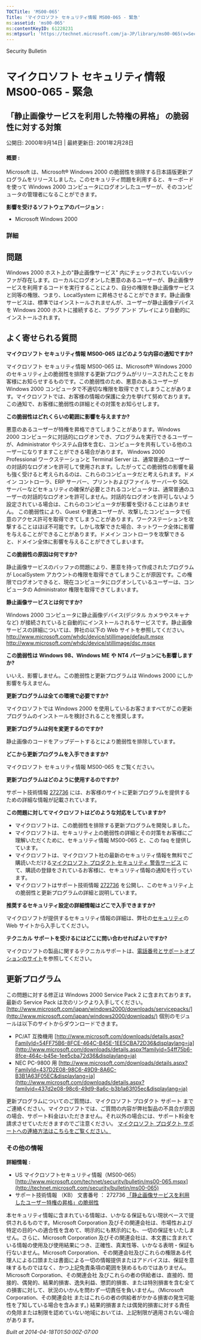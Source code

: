```yaml
---
TOCTitle: 'MS00-065'
Title: 'マイクロソフト セキュリティ情報 MS00-065 - 緊急'
ms:assetid: 'ms00-065'
ms:contentKeyID: 61228231
ms:mtpsurl: 'https://technet.microsoft.com/ja-JP/library/ms00-065(v=Security.10)'
---
```


Security Bulletin

マイクロソフト セキュリティ情報 MS00-065 - 緊急
===============================================

「静止画像サービスを利用した特権の昇格」 の脆弱性に対する対策
-------------------------------------------------------------

公開日: 2000年9月14日 | 最終更新日: 2001年2月28日

#### 概要 :

Microsoft は、Microsoft® Windows 2000 の脆弱性を排除する日本語版更新プログラムをリリースしました。このセキュリティ問題を利用すると、キーボードを使って Windows 2000 コンピュータにログオンしたユーザーが、そのコンピュータの管理者になることができます。

**影響を受けるソフトウェアのバージョン** **:**

-   Microsoft Windows 2000

### 詳細

問題
----

<span></span>
Windows 2000 ホスト上の"静止画像サービス" 内にチェックされていないバッファが存在します。ローカルにログオンした悪意のあるユーザーが、静止画像サービスを利用するコードを実行することにより、自分の権限を静止画像サービスと同等の権限、つまり、LocalSystem に昇格させることができます。静止画像サービスは、標準ではインストールされませんが、ユーザーが静止画像デバイスを Windows 2000 ホストに接続すると、プラグ アンド プレイにより自動的にインストールされます。

よく寄せられる質問
------------------

<span></span>
**マイクロソフト セキュリティ情報** **MS00-065** **はどのような内容の通知ですか?**

マイクロソフト セキュリティ情報 MS00-065 は、Microsoft® Windows 2000 のセキュリティ上の脆弱性を排除する更新プログラムがリリースされたことをお客様にお知らせするものです。この脆弱性のため、悪意のあるユーザーが Windows 2000 コンピュータで不適切な権限を取得できてしまうことがあります。マイクロソフトでは、お客様の情報の保護に全力を挙げて努めております。この通知で、お客様に脆弱性の詳細とその対策をお知らせします。

**この脆弱性はどれくらいの範囲に影響を与えますか?**

悪意のあるユーザーが特権を昇格できてしまうことがあります。Windows 2000 コンピュータに対話的にログオンでき、プログラムを実行できるユーザーが、Administrator やシステム自体を含む、コンピュータを共有している他のユーザーになりすますことができる場合があります。
Windows 2000 Professional ワークステーションと Terminal Server は、通常普通のユーザーの対話的なログオンを許可して使用されます。したがってこの脆弱性の影響を最も強く受けると考えられるのは、これらのコンピュータだと考えられます。ドメイン コントローラ、ERP サーバー、プリントおよびファイル サーバーや SQL サーバーなどセキュリティの確保が必要とされるコンピュータは、通常普通のユーザーの対話的なログオンを許可しません。対話的なログオンを許可しないよう設定されている場合は、これらのコンピュータが影響を受けることはありません。
この脆弱性により、Guest や普通ユーザーが、攻撃したコンピュータで任意のアクセス許可を取得できてしまうことがあります。ワークステーションを攻撃することはほぼ不可能です。しかし攻撃できた場合、ネットワーク全体に影響を与えることができることがあります。ドメイン コントローラを攻撃できると、ドメイン全体に影響を与えることができてしまいます。

**この脆弱性の原因は何ですか?**

静止画像サービスのバッファの問題により、悪意を持って作成されたプログラムが LocalSystem アカウントの権限を取得できてしまうことが原因です。この権限でログオンできると、現在コンピュータにログオンしているユーザーは、コンピュータの Administrator 権限を取得できてしまいます。

**静止画像サービスとは何ですか?**

Windows 2000 コンピュータに静止画像デバイス(デジタル カメラやスキャナなど) が接続されていると自動的にインストールされるサービスです。静止画像サービスの詳細については、弊社の以下の Web サイトを参照してください。
<http://www.microsoft.com/whdc/device/stillimage/default.mspx>
<http://www.microsoft.com/whdc/device/stillimage/dsc.mspx>

**この脆弱性は** **Windows 98、Windows ME** **や** **NT4** **バージョンにも影響しますか?**

いいえ、影響しません。この脆弱性と更新プログラムは Windows 2000 にしか影響を与えません。

**更新プログラムは全ての環境で必要ですか?**

マイクロソフトでは Windows 2000 を使用しているお客さますべてがこの更新プログラムのインストールを検討されることを推奨します。

**更新プログラムは何を変更するのですか?**

静止画像のコードをアップデートするとにより脆弱性を排除しています。

**どこから更新プログラムを入手できますか?**

マイクロソフト セキュリティ情報 MS00-065 をご覧ください。

**更新プログラムはどのように使用するのですか?**

サポート技術情報 [272736](http://support.microsoft.com/kb/272736) には、お客様のサイトに更新プログラムを提供するための詳細な情報が記載されています。

**この問題に対してマイクロソフトはどのような対応をしていますか?**

-   マイクロソフトは、この脆弱性を排除する更新プログラムを開発しました。
-   マイクロソフトは、セキュリティ上の脆弱性の詳細とその対策をお客様にご理解いただくために、セキュリティ情報 MS00-065 と、この faq を提供しています。
-   マイクロソフトは、マイクロソフト社の最新のセキュリティ情報を無料でご購読いただける[マイクロソフト プロダクト セキュリティ 警告サービス](http://technet.microsoft.com/ja-jp/security/dd252948.aspx) にて、購読の登録をされているお客様に、セキュリティ情報の通知を行っています。
-   マイクロソフトはサポート技術情報 [272736](http://support.microsoft.com/kb/272736) を公開し、このセキュリティ上の脆弱性と更新プログラムの詳細と説明しています。

**推奨するセキュリティ設定の詳細情報はどこで入手できますか?**

マイクロソフトが提供するセキュリティ情報の詳細は、弊社の[セキュリティ](http://technet.microsoft.com/ja-jp/security/default.aspx)の Web サイトから入手してください。

**テクニカル サポートを受けるにはどこに問い合わせればよいですか?**

マイクロソフトの製品に関するテクニカルサポートは、[電話番号とサポートオプションのサイト](http://support.microsoft.com/gp/cntactms)を参照してください。

更新プログラム
--------------

<span></span>
この問題に対する修正は Windows 2000 Service Pack 2 に含まれております。最新の Service Pack は次のリンクより入手してください。
[http://www.microsoft.com/japan/windows2000/downloads/servicepacks/](http://www.microsoft.com/japan/windows2000/downloads/)
個別のモジュールは以下のサイトからダウンロードできます。

-   PC/AT 互換機用
    [http://www.microsoft.com/downloads/details.aspx?FamilyId=54FF75B6-8FCE-464C-B45E-1EE5CBA72D36&displaylang=ja](http://www.microsoft.com/downloads/details.aspx?familyid=54ff75b6-8fce-464c-b45e-1ee5cba72d36&displaylang=ja)
-   NEC PC-9800 用
    [http://www.microsoft.com/downloads/details.aspx?FamilyId=437D2E08-98C6-49D9-8A6C-B3B1A63F05EC&displaylang=ja](http://www.microsoft.com/downloads/details.aspx?familyid=437d2e08-98c6-49d9-8a6c-b3b1a63f05ec&displaylang=ja)

更新プログラムについてのご質問は、マイクロソフト プロダクト サポート までご連絡ください。マイクロソフトでは、ご質問の内容が弊社製品の不具合が原因の場合、サポート料金はいただきません。それ以外の場合には、サポート料金を請求させていただきますのでご注意ください。
[マイクロソフト プロダクト サポートへの連絡方法はこちらをご覧ください。](http://www.microsoft.com/japan/security/support/patchqa.mspx)

### その他の情報

**詳細情報** **:**

-   US マイクロソフトセキュリティ情報（MS00-065）
    [http://www.microsoft.com/technet/security/bulletin/ms00-065.mspx](http://technet.microsoft.com/security/bulletin/ms00-065)
-   サポート技術情報 （KB） 文書番号 ： 272736
    [「静止画像サービスを利用したユーザー特権の昇格」の脆弱性](http://support.microsoft.com/kb/272736)

本セキュリティ情報に含まれている情報は、いかなる保証もない現状ベースで提供されるものです。Microsoft Corporation 及びその関連会社は、市場性および特定の目的への適合性を含めて、明示的にも黙示的にも、一切の保証をいたしません。さらに、Microsoft Corporation 及びその関連会社は、本文書に含まれている情報の使用及び使用結果につき、正確性、真実性等、いかなる表明・保証も行ないません。Microsoft Corporation、その関連会社及びこれらの権限ある代理人による口頭または書面による一切の情報提供またはアドバイスは、保証を意味するものではなく、かつ上記免責条項の範囲を狭めるものではありません。Microsoft Corporation、その関連会社 及びこれらの者の供給者は、直接的、間接的、偶発的、結果的損害、逸失利益、懲罰的損害、または特別損害を含む全ての損害に対して、状況のいかんを問わず一切責任を負いません。（Microsoft Corporation、その関連会社 またはこれらの者の供給者がかかる損害の発生可能性を了知している場合を含みます。) 結果的損害または偶発的損害に対する責任の免除または制限を認めていない地域においては、上記制限が適用されない場合があります。

*Built at 2014-04-18T01:50:00Z-07:00*
